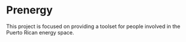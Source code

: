 # Prenergy

This project is focused on providing a toolset for people involved in the Puerto Rican energy space.